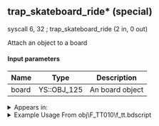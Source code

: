 ## trap_skateboard_ride* (special)

syscall 6, 32 ; trap_skateboard_ride (2 in, 0 out)

Attach an object to a board

#### Input parameters
| Name | Type | Description
|------|------|------------
| board   | YS::OBJ_125   | An board object




<details>
	<summary>Appears in:</summary>
| filename | Entity (obj)
|----------|-------------
| obj\F_TT010\f_tt.bdscript       | ((F) Skateboard (TT))          
| obj\F_TT010_AL\f_tt.bdscript       | ((F) Skateboard (AL))          
| obj\F_TT010_CA\f_tt.bdscript       | ((F) Skateboard (CA))          
| obj\F_TT010_HE\f_tt.bdscript       | ((F) Skateboard (HE))          
| obj\F_TT010_NM\f_tt.bdscript       | ((F) Skateboard (NM))          
| obj\F_TT010_SORA\f_tt.bdscript       | ((F) Skateboard (SORA) (TT))          
| obj\F_TT010_TR\f_tt.bdscript       | ((F) Skateboard (TR))          
| obj\F_TT010_WI\f_tt.bdscript       | ((F) Skateboard (WI))          

</details>

<details>
	<summary>Example Usage From obj\F_TT010\f_tt.bdscript</summary>
L45:
 pushFromFSp 8
 syscall 1, 101 ; trap_obj_motion_is_capture (1 in, 1 out)
 eqz 
 jz L124
 pushFromFSp 8
 pushFromFSp 0
 gosub 8, L179
 pushFromFSp 0
 gosub 8, L205
 memcpyToSp 16, 16
 pushFromPSp 16
 pushFromFSp 8
 pushImm 252
 pushImmf 0
 syscall 1, 29 ; trap_obj_motion_capture (4 in, 1 out)
 drop 
 pushFromFSp 0
 gosub 8, L205
 memcpyToSp 16, 16
 pushFromPSp 16
 pushFromFSp 8
 pushImm 16386
 pushImm 0
 pushImm 0
 pushImm 0
 syscall 1, 18 ; trap_obj_attach (6 in, 0 out)
 pushFromPWp W48
 pushFromFSp 8
 syscall 6, 32 ; trap_skateboard_ride (2 in, 0 out)
 pushFromPWp W48
 pushFromPAi L5089 ; ___ai 'ride' (L5089)
 syscall 1, 8 ; trap_obj_act_start (2 in, 0 out)
 pushFromFSp 8
 pushImm 1
 syscall 1, 302 ; trap_obj_set_skateboard_mode (2 in, 0 out)
 jmp L124
</details>

